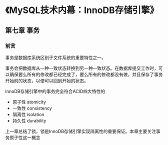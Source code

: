 # 《MySQL技术内幕：InnoDB存储引擎》

## 第七章 事务

### 前言

事务是数据库系统区别于文件系统的重要特性之一。

事务会把数据库从一种一致状态转换到另一种一致状态。在数据库提交工作时，可以确保要么所有的修改都已经完成了，要么所有的修改都没有做，并且保存了事务开始前的状态，以便可以回到开始的状态。

InnoDB存储引擎中的事务完全符合ACID四大特性的

* 原子性 atomicity
* 一致性 consistency
* 隔离性 isolation
* 持久性 durability

上一章总结了锁，锁是InnoDB存储引擎实现隔离性的重要保证。本章主要关注事务原子性这一概念



